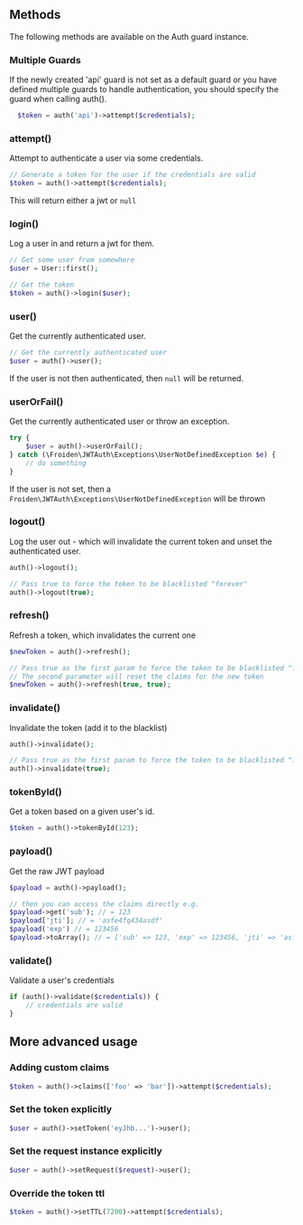 ## Methods

The following methods are available on the Auth guard instance.

### Multiple Guards

If the newly created 'api' guard is not set as a default guard or you have defined multiple guards to handle authentication,
you should specify the guard when calling auth().

```php
  $token = auth('api')->attempt($credentials);
```

### attempt()

Attempt to authenticate a user via some credentials.

```php
// Generate a token for the user if the credentials are valid
$token = auth()->attempt($credentials);
```

This will return either a jwt or `null`

### login()

Log a user in and return a jwt for them.

```php
// Get some user from somewhere
$user = User::first();

// Get the token
$token = auth()->login($user);
```

### user()

Get the currently authenticated user.

```php
// Get the currently authenticated user
$user = auth()->user();
```

If the user is not then authenticated, then `null` will be returned.

### userOrFail()

Get the currently authenticated user or throw an exception.

```php
try {
    $user = auth()->userOrFail();
} catch (\Froiden\JWTAuth\Exceptions\UserNotDefinedException $e) {
    // do something
}

```

If the user is not set, then a `Froiden\JWTAuth\Exceptions\UserNotDefinedException` will be thrown

### logout()

Log the user out - which will invalidate the current token and unset the authenticated user.

```php
auth()->logout();

// Pass true to force the token to be blacklisted "forever"
auth()->logout(true);
```

### refresh()

Refresh a token, which invalidates the current one

```php
$newToken = auth()->refresh();

// Pass true as the first param to force the token to be blacklisted "forever".
// The second parameter will reset the claims for the new token
$newToken = auth()->refresh(true, true);
```

### invalidate()

Invalidate the token (add it to the blacklist)

```php
auth()->invalidate();

// Pass true as the first param to force the token to be blacklisted "forever".
auth()->invalidate(true);
```

### tokenById()

Get a token based on a given user's id.

```php
$token = auth()->tokenById(123);
```

### payload()

Get the raw JWT payload

```php
$payload = auth()->payload();

// then you can access the claims directly e.g.
$payload->get('sub'); // = 123
$payload['jti']; // = 'asfe4fq434asdf'
$payload('exp') // = 123456
$payload->toArray(); // = ['sub' => 123, 'exp' => 123456, 'jti' => 'asfe4fq434asdf'] etc
```

### validate()

Validate a user's credentials

```php
if (auth()->validate($credentials)) {
    // credentials are valid
}
```

## More advanced usage

### Adding custom claims

```php
$token = auth()->claims(['foo' => 'bar'])->attempt($credentials);
```

### Set the token explicitly

```php
$user = auth()->setToken('eyJhb...')->user();
```

### Set the request instance explicitly

```php
$user = auth()->setRequest($request)->user();
```

### Override the token ttl

```php
$token = auth()->setTTL(7200)->attempt($credentials);
```
